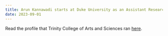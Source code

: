 ```yaml
---
title: Arun Kannawadi starts at Duke University as an Assistant Research Professor
date: 2023-09-01
---
```


Read the profile that Trinity College of Arts and Sciences ran [here](https://physics.duke.edu/news/cool-cosmology-coding-answers-lifes-big-questions-arun-kannawadi).
